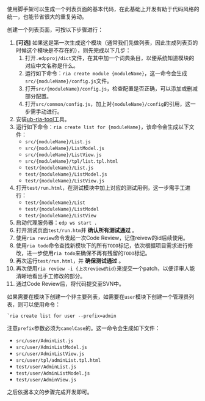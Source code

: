 使用脚手架可以生成一个列表页面的基本代码，在此基础上开发有助于代码风格的统一，也能节省很大的重复劳动。

创建一个列表页面，可按以下步骤进行：

1. **[可选]** 如果这是第一次生成这个模块（通常我们先做列表，因此生成列表页的时候这个模块是不存在的），则先完成以下几步：
    1. 打开`.edpproj/dict`文件，在其中加一个词典条目，以便系统知道模块的对应中文名称是什么。
    2. 运行如下命令：`ria create module {moduleName}`，这一命令会生成`src/{moduleName}/config.js`文件。
    3. 打开`src/{moduleName}/config.js`，检查配置是否正确，可以添加或删减部分配置。
    4. 打开`src/common/config.js`，加上对`{moduleName}/config`的引用，这一步需手动进行。
2. 安装[ub-ria-tool](https://github.com/ecomfe/ub-ria-tool)工具。
3. 运行如下命令：`ria create list for {moduleName}`，该命令会生成以下文件：
    - `src/{moduleName}/List.js`
    - `src/{moduleName}/ListModel.js`
    - `src/{moduleName}/ListView.js`
    - `src/{moduleName}/tpl/list.tpl.html`
    - `test/{moduleName}/List.js`
    - `test/{moduleName}/ListModel.js`
    - `test/{moduleName}/ListView.js`
4. 打开`test/run.html`，在测试模块中加上对应的测试用例，这一步需手工进行：
    - `test/{moduleName}/List`
    - `test/{moduleName}/ListModel`
    - `test/{moduleName}/ListView`
5. 启动代理服务器：`edp ws start .`
6. 打开测试页面`test/run.htm`并 **确认所有测试通过** 。
7. 使用`ria review`命令发起一次Code Review，记住reivew的id后续使用。
8. 使用`ria todo`命令查找新模块下的所有`TODO`标记，依次根据项目需求进行修改，进一步使用`ria todo`来确保不再有残留的`TODO`标记。
9. 再次运行`test/run.html`，并 **确保测试通过** 。
10. 再次使用`ria review -i {上次review的id}`来提交一个patch，以便评审人能清晰地看出手工修改的部分。
11. 通过Code Review后，将代码提交至SVN中。

如果需要在模块下创建一个非主要列表，如需要在`user`模块下创建一个管理员列表，则可以使用命令：

    `ria create list for user --prefix=admin

注意`prefix`参数必须为`camelCase`的。这一命令会生成如下文件：

- `src/user/AdminList.js`
- `src/user/AdminListModel.js`
- `src/user/AdminListView.js`
- `src/user/tpl/adminList.tpl.html`
- `test/user/AdminList.js`
- `test/user/AdminListModel.js`
- `test/user/AdminView.js`

之后依据本文的步骤完成开发即可。